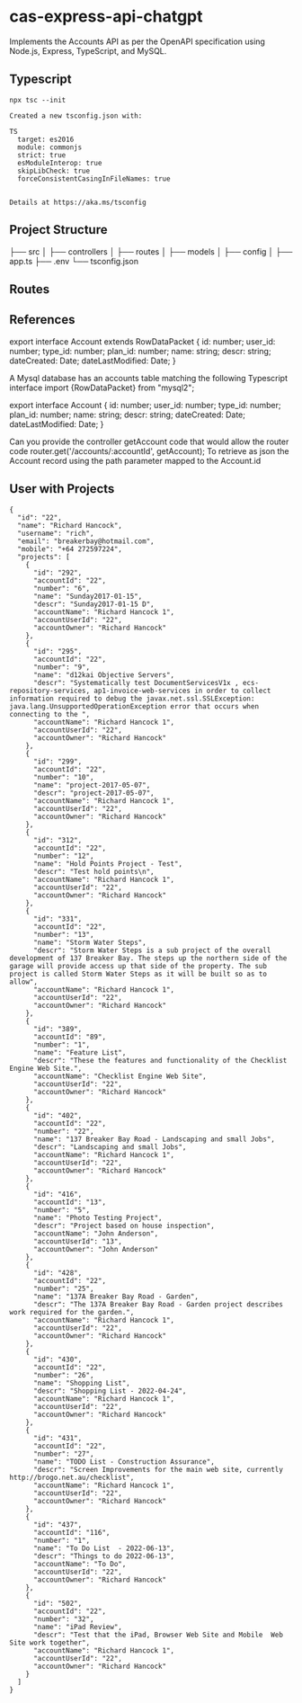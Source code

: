 # cas-express-api-chatgpt
Implements the Accounts API as per the OpenAPI specification using Node.js, Express, TypeScript, and MySQL.


## Typescript

```
npx tsc --init

Created a new tsconfig.json with:                                                                                    
                                                                                                                  TS 
  target: es2016
  module: commonjs
  strict: true
  esModuleInterop: true
  skipLibCheck: true
  forceConsistentCasingInFileNames: true


Details at https://aka.ms/tsconfig
```

## Project Structure

├── src
│   ├── controllers
│   ├── routes
│   ├── models
│   ├── config
│   ├── app.ts
├── .env
└── tsconfig.json

## Routes



## References

export interface Account extends RowDataPacket {
id: number;
user_id: number;
type_id: number;
plan_id: number;
name: string;
descr: string;
dateCreated: Date;
dateLastModified: Date;
}

A Mysql database has an accounts table matching the following Typescript interface import {RowDataPacket} from "mysql2";

export interface Account {
id: number;
user_id: number;
type_id: number;
plan_id: number;
name: string;
descr: string;
dateCreated: Date;
dateLastModified: Date;
}

Can you provide the controller getAccount code that would allow the router code router.get('/accounts/:accountId', getAccount);
To retrieve as json the Account record using the path parameter mapped to the Account.id

## User with Projects
```
{
  "id": "22",
  "name": "Richard Hancock",
  "username": "rich",
  "email": "breakerbay@hotmail.com",
  "mobile": "+64 272597224",
  "projects": [
    {
      "id": "292",
      "accountId": "22",
      "number": "6",
      "name": "Sunday2017-01-15",
      "descr": "Sunday2017-01-15 D",
      "accountName": "Richard Hancock 1",
      "accountUserId": "22",
      "accountOwner": "Richard Hancock"
    },
    {
      "id": "295",
      "accountId": "22",
      "number": "9",
      "name": "d12kai Objective Servers",
      "descr": "Systematically test DocumentServicesV1x , ecs-repository-services, ap1-invoice-web-services in order to collect information required to debug the javax.net.ssl.SSLException: java.lang.UnsupportedOperationException error that occurs when connecting to the ",
      "accountName": "Richard Hancock 1",
      "accountUserId": "22",
      "accountOwner": "Richard Hancock"
    },
    {
      "id": "299",
      "accountId": "22",
      "number": "10",
      "name": "project-2017-05-07",
      "descr": "project-2017-05-07",
      "accountName": "Richard Hancock 1",
      "accountUserId": "22",
      "accountOwner": "Richard Hancock"
    },
    {
      "id": "312",
      "accountId": "22",
      "number": "12",
      "name": "Hold Points Project - Test",
      "descr": "Test hold points\n",
      "accountName": "Richard Hancock 1",
      "accountUserId": "22",
      "accountOwner": "Richard Hancock"
    },
    {
      "id": "331",
      "accountId": "22",
      "number": "13",
      "name": "Storm Water Steps",
      "descr": "Storm Water Steps is a sub project of the overall development of 137 Breaker Bay. The steps up the northern side of the garage will provide access up that side of the property. The sub project is called Storm Water Steps as it will be built so as to allow",
      "accountName": "Richard Hancock 1",
      "accountUserId": "22",
      "accountOwner": "Richard Hancock"
    },
    {
      "id": "389",
      "accountId": "89",
      "number": "1",
      "name": "Feature List",
      "descr": "These the features and functionality of the Checklist Engine Web Site.",
      "accountName": "Checklist Engine Web Site",
      "accountUserId": "22",
      "accountOwner": "Richard Hancock"
    },
    {
      "id": "402",
      "accountId": "22",
      "number": "22",
      "name": "137 Breaker Bay Road - Landscaping and small Jobs",
      "descr": "Landscaping and small Jobs",
      "accountName": "Richard Hancock 1",
      "accountUserId": "22",
      "accountOwner": "Richard Hancock"
    },
    {
      "id": "416",
      "accountId": "13",
      "number": "5",
      "name": "Photo Testing Project",
      "descr": "Project based on house inspection",
      "accountName": "John Anderson",
      "accountUserId": "13",
      "accountOwner": "John Anderson"
    },
    {
      "id": "428",
      "accountId": "22",
      "number": "25",
      "name": "137A Breaker Bay Road - Garden",
      "descr": "The 137A Breaker Bay Road - Garden project describes work required for the garden.",
      "accountName": "Richard Hancock 1",
      "accountUserId": "22",
      "accountOwner": "Richard Hancock"
    },
    {
      "id": "430",
      "accountId": "22",
      "number": "26",
      "name": "Shopping List",
      "descr": "Shopping List - 2022-04-24",
      "accountName": "Richard Hancock 1",
      "accountUserId": "22",
      "accountOwner": "Richard Hancock"
    },
    {
      "id": "431",
      "accountId": "22",
      "number": "27",
      "name": "TODO List - Construction Assurance",
      "descr": "Screen Improvements for the main web site, currently http://brogo.net.au/checklist",
      "accountName": "Richard Hancock 1",
      "accountUserId": "22",
      "accountOwner": "Richard Hancock"
    },
    {
      "id": "437",
      "accountId": "116",
      "number": "1",
      "name": "To Do List  - 2022-06-13",
      "descr": "Things to do 2022-06-13",
      "accountName": "To Do",
      "accountUserId": "22",
      "accountOwner": "Richard Hancock"
    },
    {
      "id": "502",
      "accountId": "22",
      "number": "32",
      "name": "iPad Review",
      "descr": "Test that the iPad, Browser Web Site and Mobile  Web Site work together",
      "accountName": "Richard Hancock 1",
      "accountUserId": "22",
      "accountOwner": "Richard Hancock"
    }
  ]
}
```
